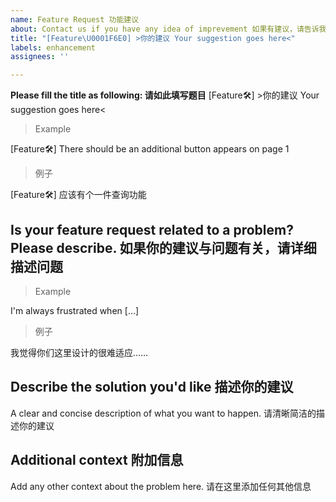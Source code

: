 ```yaml
---
name: Feature Request 功能建议
about: Contact us if you have any idea of imprevement 如果有建议，请告诉我们
title: "[Feature\U0001F6E0] >你的建议 Your suggestion goes here<"
labels: enhancement
assignees: ''

---
```


**Please fill the title as following: 请如此填写题目**
[Feature🛠] >你的建议 Your suggestion goes here<

> Example

[Feature🛠] There should be an additional button appears on page 1
> 例子

[Feature🛠] 应该有个一件查询功能

## **Is your feature request related to a problem? Please describe. 如果你的建议与问题有关，请详细描述问题**
> Example

I'm always frustrated when [...]

> 例子

我觉得你们这里设计的很难适应……

## **Describe the solution you'd like 描述你的建议**
A clear and concise description of what you want to happen.
请清晰简洁的描述你的建议

## **Additional context 附加信息**
Add any other context about the problem here.
请在这里添加任何其他信息
